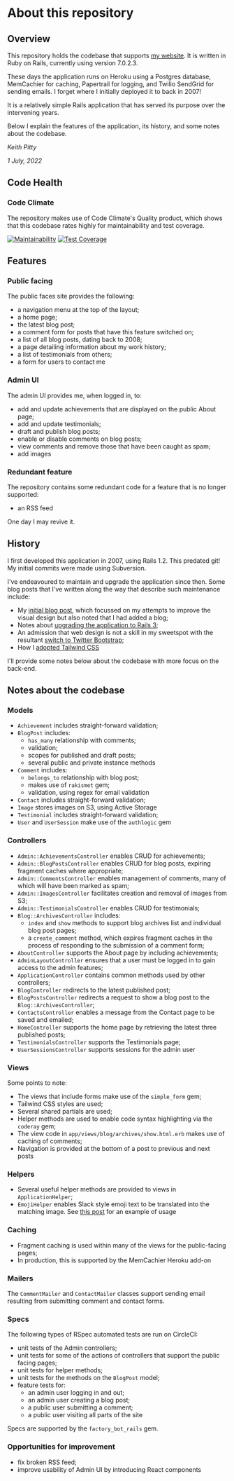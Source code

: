 # About this repository

## Overview

This repository holds the codebase that supports [my website](https://keithpitty.com). It is written in Ruby on Rails, currently using version 7.0.2.3.

These days the application runs on Heroku using a Postgres database, MemCachier for caching, Papertrail for logging, and Twilio SendGrid for sending emails. I forget where I initially deployed it to back in 2007!

It is a relatively simple Rails application that has served its purpose over the intervening years.

Below I explain the features of the application, its history, and some notes about the codebase.

_Keith Pitty_

_1 July, 2022_

## Code Health

### Code Climate

The repository makes use of Code Climate's Quality product, which shows that this codebase rates highly for maintainability and test coverage.

[![Maintainability](https://api.codeclimate.com/v1/badges/f916b7da73b5f2c01e0f/maintainability)](https://codeclimate.com/github/keithpitty/kpdotcom/maintainability)
[![Test Coverage](https://api.codeclimate.com/v1/badges/f916b7da73b5f2c01e0f/test_coverage)](https://codeclimate.com/github/keithpitty/kpdotcom/test_coverage)

## Features

### Public facing

The public faces site provides the following:

* a navigation menu at the top of the layout;
* a home page;
* the latest blog post;
* a comment form for posts that have this feature switched on;
* a list of all blog posts, dating back to 2008;
* a page detailing information about my work history;
* a list of testimonials from others;
* a form for users to contact me

### Admin UI

The admin UI provides me, when logged in, to:

* add and update achievements that are displayed on the public About page;
* add and update testimonials;
* draft and publish blog posts;
* enable or disable comments on blog posts;
* view comments and remove those that have been caught as spam;
* add images

### Redundant feature

The repository contains some redundant code for a feature that is no longer supported:

* an RSS feed

One day I may revive it.

## History

I first developed this application in 2007, using Rails 1.2. This predated git! My initial commits were made using Subversion.

I've endeavoured to maintain and upgrade the application since then. Some blog posts that I've written along the way that describe such maintenance include:

* My [initial blog post](https://keithpitty.com/blog/archives/2008-10-13-site-upgrade), which focussed on my attempts to improve the visual design but also noted that I had added a blog;
* Notes about [upgrading the application to Rails 3](https://keithpitty.com/blog/archives/2011-02-27-upgrading-to-rails-3);
* An admission that web design is not a skill in my sweetspot with the resultant [switch to Twitter Bootstrap](https://keithpitty.com/blog/archives/2011-02-27-upgrading-to-rails-3);
* How I [adopted Tailwind CSS](https://keithpitty.com/blog/archives/2020-04-14-adopting-tailwind-css)

I'll provide some notes below about the codebase with more focus on the back-end.

## Notes about the codebase

### Models

* `Achievement` includes straight-forward validation;
* `BlogPost` includes:
	* `has_many` relationship with comments;
	* validation;
	* scopes for published and draft posts;
	* several public and private instance methods
* `Comment` includes:
	* `belongs_to` relationship with blog post;
	* makes use of `rakismet` gem;
	* validation, using regex for email validation
* `Contact` includes straight-forward validation;
* `Image` stores images on S3, using Active Storage
* `Testimonial` includes straight-forward validation;
* `User` and `UserSession` make use of the `authlogic` gem

### Controllers

* `Admin::AchievementsController` enables CRUD for achievements;
* `Admin::BlogPostsController` enables CRUD for blog posts, expiring fragment caches where appropriate;
* `Admin::CommentsController` enables management of comments, many of which will have been marked as spam;
* `Admin::ImagesController` facilitates creation and removal of images from S3;
* `Admin::TestimonialsController` enables CRUD for testimonials;
* `Blog::ArchivesController` includes:
	* `index` and `show` methods to support blog archives list and individual blog post pages;
	* a `create_comment` method, which expires fragment caches in the process of responding to the submission of a comment form;
*  `AboutController` supports the About page by including achievements;
*  `AdminLayoutController` ensures that a user must be logged in to gain access to the admin features;
*  `ApplicationController` contains common methods used by other controllers;
*  `BlogController` redirects to the latest published post;
*  `BlogPostsController` redirects a request to show a blog post to the `Blog::ArchivesController`;
*  `ContactsController` enables a message from the Contact page to be saved and emailed;
*  `HomeController` supports the home page by retrieving the latest three published posts;
*  `TestimonialsController` supports the Testimonials page;
*  `UserSessionsController` supports sessions for the admin user

### Views

Some points to note:

* The views that include forms make use of the `simple_form` gem;
* Tailwind CSS styles are used;
* Several shared partials are used;
* Helper methods are used to enable code syntax highlighting via the `coderay` gem;
* The view code in `app/views/blog/archives/show.html.erb` makes use of caching of comments;
* Navigation is provided at the bottom of a post to previous and next posts

### Helpers

* Several useful helper methods are provided to views in `ApplicationHelper`;
* `EmojiHelper` enables Slack style emoji text to be translated into the matching image. See [this post](https://keithpitty.com/blog/archives/2017-06-01-achieving-flow-in-a-development-team) for an example of usage

### Caching

* Fragment caching is used within many of the views for the public-facing pages;
* In production, this is supported by the MemCachier Heroku add-on

### Mailers

The `CommentMailer` and `ContactMailer` classes support sending email resulting from submitting comment and contact forms.

### Specs

The following types of RSpec automated tests are run on CircleCI:

* unit tests of the Admin controllers;
* unit tests for some of the actions of controllers that support the public facing pages;
* unit tests for helper methods;
* unit tests for the methods on the `BlogPost` model;
* feature tests for:
	* an admin user logging in and out;
	* an admin user creating a blog post;
	* a public user submitting a comment;
	* a public user visiting all parts of the site

Specs are supported by the `factory_bot_rails` gem.

### Opportunities for improvement

* fix broken RSS feed;
* improve usability of Admin UI by introducing React components
